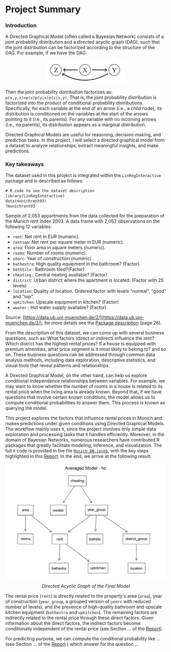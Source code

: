 # Project Summary
### Introduction
A Directed Graphical Model (often called a Bayesian Network) consists of a joint probability distribution and a directed acyclic graph (DAG), such that the joint distribution can be factorized according to the structure of the DAG. For example, if we have the DAG:
<p align="center">
  <img src="intro_DAG.png" alt="Directed Graphical Models" width="250"/>
</p>

Then the joint probability distribution factorizes as: `p(x,y,z)=p(x)p(y|x)p(z|x,y)`. That is, the joint probability distribution is factorized into the product of conditional probability distributions. Specifically, for each variable at the end of an arrow (i.e., a child node), its distribution is conditioned on the variables at the start of the arrows pointing to it (i.e., its parents). For any variable with no incoming arrows (i.e., no parents), its distribution appears as a marginal distribution. 

Directed Graphical Models are useful for reasoning, decision-making, and prediction tasks. In this project, I will select a directed graphical model from a dataset to analyze relationships, extract meaningful insights, and make predictions.

### Key takeaways
The dataset used in this project is integrated within the `LinRegInteractive` package and is described as follows:
```{r}
# R code to see the dataset description
library(LinRegInteractive)
data(munichrent03)
?munichrent03
```
Sample of 2,053 appartments from the data collected for the preparation of the Munich rent index 2003. A data frame with 2,053 observations on the following 12 variables:
- `rent`: Net rent in EUR (numeric).
- `rentsqm`: Net rent per square meter in EUR (numeric).
- `area`: Floor area in square meters (numeric).
- `rooms`: Number of rooms (numeric).
- `yearc`: Year of construction (numeric).
- `bathextra`: High quality equipment in the bathroom? (Factor)
- `bathtile` : Bathroom tiled?(Factor)
- `cheating` : Central heating available? (Factor)
- `district`: Urban district where the apartment is located. (Factor with 25 levels)
- `location`: Quality of location. Ordered factor with levels "normal", "good" and "top".
- `upkitchen`: Upscale equipment in kitchen? (Factor)
- `wwater` : Hot water supply available? (Factor)

Source: [https://data.ub.uni-muenchen.de/2/](https://data.ub.uni-muenchen.de/2/), for more details see the [Package description](https://cran.r-project.org/web/packages/LinRegInteractive/LinRegInteractive.pdf) (page 26).



From the description of this dataset, we can come up with several business questions, such as: What factors (direct or indirect) influence the rent? Which district has the highest rental prices? If a house is equipped with premium amenities, what price segment is it most likely to belong to? and so on. These business questions can be addressed through common data analysis methods, including data exploration, descriptive statistics, and visual tools that reveal patterns and relationships. 

A Directed Graphical Model, on the other hand, can help us explore conditional independence relationships between variables. For example, we may want to know whether the number of rooms in a house is related to its rental price when the living area is already known. Beyond that, if we have questions that involve certain known conditions, the model allows us to compute conditional probabilities to answer them. This process is known as querying the model.

This project explores the factors that influence rental prices in Munich and makes predictions under given conditions using Directed Graphical Models. The workflow mainly uses `R`, since the project involves only simple data exploration and processing tasks that `R` handles efficiently. Moreover, in the domain of Bayesian Networks, numerous researchers have contributed R packages that greatly facilitate modeling, inference, and visualization. The full `R` code is provided in the file [`Munich_BN.ipynb`](https://github.com/taitran0102/House-price-analysis/blob/main/Munich_BN.ipynb), with the key steps highlighted in this [Report](https://github.com/taitran0102/rent-analysis/blob/main/Report/Report.pdf). In the end, we arrive at the following result:
<p align="center">
  <img src="Rmd/figuresBN/unnamed-chunk-28-2.png" alt="Directed Graphical Models" width="500"/>
</p>
<p align="center">
  <em>Directed Acyclic Graph of the Final Model</em>
</p>

The rental price (`rent`) is directly related to the property's area (`area`), year of construction (`year_group`, a grouped version of `yearc` with reduced number of levels), and the presence of high-quality bathroom and upscale kitchen equipment (`bathextra` and `upkitchen`). The remaining factors are indirectly related to the rental price through these direct factors. Given information about the direct factors, the indirect factors become conditionally independent of the rental price (see Section ... of the [Report](https://github.com/taitran0102/rent-analysis/blob/main/Report/Report.pdf)).

For predicting purpose, we can compute the conditional probability like ... (see Section ... of the [Report](https://github.com/taitran0102/rent-analysis/blob/main/Report/Report.pdf) ) which answer for the question ...

